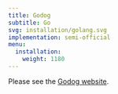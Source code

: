 ```yaml
---
title: Godog
subtitle: Go
svg: installation/golang.svg
implementation: semi-official
menu:
  installation:
    weight: 1180
---
```


Please see the [Godog website](https://github.com/DATA-DOG/godog).

